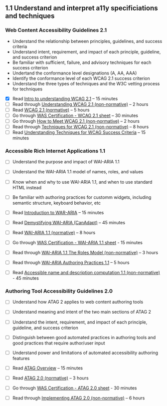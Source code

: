 ## 1.1 Understand and interpret a11y specificiations and techniques 

### Web Content Accessibility Guidelines 2.1
- Understand the relationship between principles, guidelines, and success criteria
- Understand intent, requirement, and impact of each principle, guideline, and success criterion
- Be familiar with sufficient, failure, and advisory techniques for each success criterion
- Undertand the conformance level designations (A, AA, AAA)
- Identify the conformance level of each WCAG 2.1 success criterion
- Understand the three types of techniques and the W3C vetting process for techniques

- [x] Read [Intro to understanding WCAG 2.1](https://www.w3.org/WAI/WCAG21/Understanding/intro) – 15 minutes
- [ ] Read through [Understanding WCAG 2.1 (non-normative)](https://www.w3.org/WAI/WCAG21/Understanding/) – 2 hours
- [ ] Read [WCAG 2.1 (normative)](https://www.w3.org/TR/WCAG21/) – 5 hours
- [ ] Go through [WAS Certification - WCAG 2.1 sheet](https://docs.google.com/spreadsheets/d/1-E52YevqTxAYfQUZdDoMfqqumcmON9Boir6axGvvYOQ/edit?gid=0#gid=0) – 30 minutes
- [ ] Go through [How to Meet WCAG 2.1 (non-normative)](https://www.w3.org/WAI/WCAG22/quickref/?versions=2.1) – 2 hours
- [ ] Read through [Techniques for WCAG 2.1 (non-normative)](https://www.w3.org/WAI/WCAG21/Techniques/) – 8 hours
- [ ] Read [Understanding Techniques for WCAG Success Criteria](https://www.w3.org/WAI/WCAG21/Understanding/understanding-techniques) – 15 minutes

### Accessible Rich Internet Applications 1.1
- [ ] Understand the purpose and impact of WAI-ARIA 1.1
- [ ] Understand the WAI-ARIA 1.1 model of names, roles, and values
- [ ] Know when and why to use WAI-ARIA 1.1, and when to use standard HTML instead
- [ ] Be familiar with authoring practices for customm widgets, including semantic structure, keyboard behavior, etc

- [ ] Read [Introduction to WAR-ARIA](https://www.w3.org/WAI/standards-guidelines/aria/) – 15 minutes
- [ ] Read [Demystifying WAI-ARIA (CanAdapt)](https://www.davidmacd.com/blog/wai-aria-accessbility-for-average-web-developers.html) – 45 minutes
- [ ] Read [WAI-ARIA 1.1 (normative)](https://www.w3.org/TR/wai-aria-1.1/) – 8 hours
- [ ] Go through [WAS Certification - WAI-ARIA 1.1 sheet](https://docs.google.com/spreadsheets/d/1-E52YevqTxAYfQUZdDoMfqqumcmON9Boir6axGvvYOQ/edit?gid=821101334#gid=821101334) - 15 minutes
- [ ] Read through [WAI-ARIA 1.1 The Roles Model (non-normative)](https://www.w3.org/TR/wai-aria-1.1/#roles) – 3 hours
- [ ] Read through [WAI-ARIA Authoring Practices 1.1](https://www.w3.org/WAI/ARIA/apg/) – 5 hours
- [ ] Read [Accessible name and description computation 1.1 (non-normative)](https://www.w3.org/TR/accname/) - 45 minutes

### Authoring Tool Accessibility Guidelines 2.0
- [ ] Understand how ATAG 2 applies to web content authoring tools
- [ ] Understand meaning and intent of the two main sections of ATAG 2
- [ ] Understand the intent, requirement, and impact of each principle, guideline, and success criterion
- [ ] Distinguish between good automated practices in authoring tools and good practices that require author/user input
- [ ] Understand power and limitations of automated accessibility authoring features

- [ ] Read [ATAG Overview](https://www.w3.org/WAI/standards-guidelines/atag/) – 15 minutes
- [ ] Read [ATAG 2.0 (normative)](https://www.w3.org/TR/ATAG20/) – 3 hours
- [ ] Go through [WAS Certification - ATAG 2.0 sheet](https://docs.google.com/spreadsheets/d/1-E52YevqTxAYfQUZdDoMfqqumcmON9Boir6axGvvYOQ/edit?gid=625526860#gid=625526860) - 30 minutes
- [ ] Read through [Implementing ATAG 2.0 (non-normative)](https://www.w3.org/TR/IMPLEMENTING-ATAG20/) – 6 hours
